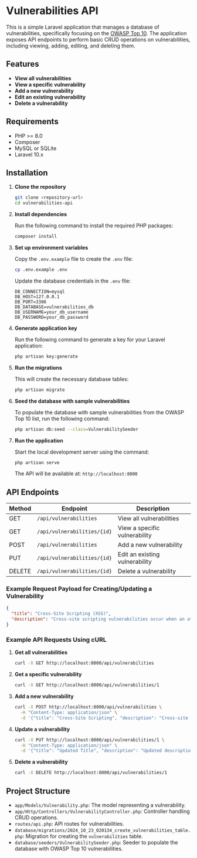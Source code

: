 # Vulnerabilities API

This is a simple Laravel application that manages a database of vulnerabilities, specifically focusing on the [OWASP Top 10](https://owasp.org/www-project-top-ten/). The application exposes API endpoints to perform basic CRUD operations on vulnerabilities, including viewing, adding, editing, and deleting them.

## Features

- **View all vulnerabilities**
- **View a specific vulnerability**
- **Add a new vulnerability**
- **Edit an existing vulnerability**
- **Delete a vulnerability**

## Requirements

- PHP >= 8.0
- Composer
- MySQL or SQLite
- Laravel 10.x

## Installation

1. **Clone the repository**

   ```bash
   git clone <repository-url>
   cd vulnerabilities-api
   ```

2. **Install dependencies**

   Run the following command to install the required PHP packages:

   ```bash
   composer install
   ```

3. **Set up environment variables**

   Copy the `.env.example` file to create the `.env` file:

   ```bash
   cp .env.example .env
   ```

   Update the database credentials in the `.env` file:

   ```env
   DB_CONNECTION=mysql
   DB_HOST=127.0.0.1
   DB_PORT=3306
   DB_DATABASE=vulnerabilities_db
   DB_USERNAME=your_db_username
   DB_PASSWORD=your_db_password
   ```

4. **Generate application key**

   Run the following command to generate a key for your Laravel application:

   ```bash
   php artisan key:generate
   ```

5. **Run the migrations**

   This will create the necessary database tables:

   ```bash
   php artisan migrate
   ```

6. **Seed the database with sample vulnerabilities**

   To populate the database with sample vulnerabilities from the OWASP Top 10 list, run the following command:

   ```bash
   php artisan db:seed --class=VulnerabilitySeeder
   ```

7. **Run the application**

   Start the local development server using the command:

   ```bash
   php artisan serve
   ```

   The API will be available at: `http://localhost:8000`

## API Endpoints

| Method | Endpoint                       | Description                        |
|--------|---------------------------------|------------------------------------|
| GET    | `/api/vulnerabilities`          | View all vulnerabilities           |
| GET    | `/api/vulnerabilities/{id}`     | View a specific vulnerability      |
| POST   | `/api/vulnerabilities`          | Add a new vulnerability            |
| PUT    | `/api/vulnerabilities/{id}`     | Edit an existing vulnerability     |
| DELETE | `/api/vulnerabilities/{id}`     | Delete a vulnerability             |

### Example Request Payload for Creating/Updating a Vulnerability

```json
{
  "title": "Cross-Site Scripting (XSS)",
  "description": "Cross-site scripting vulnerabilities occur when an attacker can inject malicious scripts..."
}
```

### Example API Requests Using cURL

1. **Get all vulnerabilities**

   ```bash
   curl -X GET http://localhost:8000/api/vulnerabilities
   ```

2. **Get a specific vulnerability**

   ```bash
   curl -X GET http://localhost:8000/api/vulnerabilities/1
   ```

3. **Add a new vulnerability**

   ```bash
   curl -X POST http://localhost:8000/api/vulnerabilities \
     -H "Content-Type: application/json" \
     -d '{"title": "Cross-Site Scripting", "description": "Cross-site scripting vulnerabilities..."}'
   ```

4. **Update a vulnerability**

   ```bash
   curl -X PUT http://localhost:8000/api/vulnerabilities/1 \
     -H "Content-Type: application/json" \
     -d '{"title": "Updated Title", "description": "Updated description"}'
   ```

5. **Delete a vulnerability**

   ```bash
   curl -X DELETE http://localhost:8000/api/vulnerabilities/1
   ```

## Project Structure

- `app/Models/Vulnerability.php`: The model representing a vulnerability.
- `app/Http/Controllers/VulnerabilityController.php`: Controller handling CRUD operations.
- `routes/api.php`: API routes for vulnerabilities.
- `database/migrations/2024_10_23_020134_create_vulnerabilities_table.php`: Migration for creating the `vulnerabilities` table.
- `database/seeders/VulnerabilitySeeder.php`: Seeder to populate the database with OWASP Top 10 vulnerabilities.

